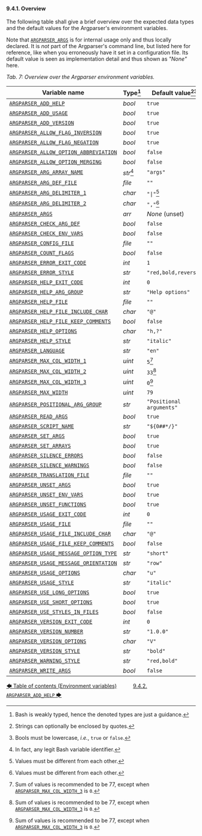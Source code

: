 <!--
###############################################################################
#                                                                             #
# Copyright 2025 Simon Brandt                                                 #
#                                                                             #
# Licensed under the Apache License, Version 2.0 (the "License");             #
# you may not use this file except in compliance with the License.            #
# You may obtain a copy of the License at                                     #
#                                                                             #
#     http://www.apache.org/licenses/LICENSE-2.0                              #
#                                                                             #
# Unless required by applicable law or agreed to in writing, software         #
# distributed under the License is distributed on an "AS IS" BASIS,           #
# WITHOUT WARRANTIES OR CONDITIONS OF ANY KIND, either express or implied.    #
# See the License for the specific language governing permissions and         #
# limitations under the License.                                              #
#                                                                             #
###############################################################################
-->

#### 9.4.1. Overview

The following table shall give a brief overview over the expected data types and the default values for the Argparser's environment variables.

Note that [`ARGPARSER_ARGS`](environment_variables.md#9413-argparser_args) is for internal usage only and thus locally declared. It is *not* part of the Argparser's command line, but listed here for reference, like when you erroneously have it set in a configuration file. Its default value is seen as implementation detail and thus shown as *"None"* here.

<!-- <table caption="Overview over the Argparser environment variables"> -->
*Tab. 7: Overview over the Argparser environment variables.*

| Variable name                                                                      | Type[^14]  | Default value[^15][^16]  |
| ---------------------------------------------------------------------------------- | ---------- | ------------------------ |
| [`ARGPARSER_ADD_HELP`](environment_variables.md#942-argparser_add_help)                                    | *bool*     | `true`                   |
| [`ARGPARSER_ADD_USAGE`](environment_variables.md#943-argparser_add_usage)                                  | *bool*     | `true`                   |
| [`ARGPARSER_ADD_VERSION`](environment_variables.md#944-argparser_add_version)                              | *bool*     | `true`                   |
| [`ARGPARSER_ALLOW_FLAG_INVERSION`](environment_variables.md#945-argparser_allow_flag_inversion)            | *bool*     | `true`                   |
| [`ARGPARSER_ALLOW_FLAG_NEGATION`](environment_variables.md#946-argparser_allow_flag_negation)              | *bool*     | `true`                   |
| [`ARGPARSER_ALLOW_OPTION_ABBREVIATION`](environment_variables.md#947-argparser_allow_option_abbreviation)  | *bool*     | `false`                  |
| [`ARGPARSER_ALLOW_OPTION_MERGING`](environment_variables.md#948-argparser_allow_option_merging)            | *bool*     | `false`                  |
| [`ARGPARSER_ARG_ARRAY_NAME`](environment_variables.md#949-argparser_arg_array_name)                        | *str*[^17] | `"args"`                 |
| [`ARGPARSER_ARG_DEF_FILE`](environment_variables.md#9410-argparser_arg_def_file)                           | *file*     | `""`                     |
| [`ARGPARSER_ARG_DELIMITER_1`](environment_variables.md#9411-argparser_arg_delimiter_1)                     | *char*     | `"\|"`[^18]              |
| [`ARGPARSER_ARG_DELIMITER_2`](environment_variables.md#9412-argparser_arg_delimiter_2)                     | *char*     | `","`[^18]               |
| [`ARGPARSER_ARGS`](environment_variables.md#9413-argparser_args)                                           | *arr*      | *None* (unset)           |
| [`ARGPARSER_CHECK_ARG_DEF`](environment_variables.md#9414-argparser_check_arg_def)                         | *bool*     | `false`                  |
| [`ARGPARSER_CHECK_ENV_VARS`](environment_variables.md#9415-argparser_check_env_vars)                       | *bool*     | `false`                  |
| [`ARGPARSER_CONFIG_FILE`](environment_variables.md#9416-argparser_config_file)                             | *file*     | `""`                     |
| [`ARGPARSER_COUNT_FLAGS`](environment_variables.md#9417-argparser_count_flags)                             | *bool*     | `false`                  |
| [`ARGPARSER_ERROR_EXIT_CODE`](environment_variables.md#9418-argparser_error_exit_code)                     | *int*      | `1`                      |
| [`ARGPARSER_ERROR_STYLE`](environment_variables.md#9419-argparser_error_style)                             | *str*      | `"red,bold,reverse"`     |
| [`ARGPARSER_HELP_EXIT_CODE`](environment_variables.md#9422-argparser_help_exit_code)                       | *int*      | `0`                      |
| [`ARGPARSER_HELP_ARG_GROUP`](environment_variables.md#9420-argparser_help_arg_group)                       | *str*      | `"Help options"`         |
| [`ARGPARSER_HELP_FILE`](environment_variables.md#9423-argparser_help_file)                                 | *file*     | `""`                     |
| [`ARGPARSER_HELP_FILE_INCLUDE_CHAR`](environment_variables.md#9424-argparser_help_file_include_char)       | *char*     | `"@"`                    |
| [`ARGPARSER_HELP_FILE_KEEP_COMMENTS`](environment_variables.md#9425-argparser_help_file_keep_comments)     | *bool*     | `false`                  |
| [`ARGPARSER_HELP_OPTIONS`](environment_variables.md#9426-argparser_help_options)                           | *char*     | `"h,?"`                  |
| [`ARGPARSER_HELP_STYLE`](environment_variables.md#9427-argparser_help_style)                               | *str*      | `"italic"`               |
| [`ARGPARSER_LANGUAGE`](environment_variables.md#9428-argparser_language)                                   | *str*      | `"en"`                   |
| [`ARGPARSER_MAX_COL_WIDTH_1`](environment_variables.md#9429-argparser_max_col_width_1)                     | *uint*     | `5`[^19]                 |
| [`ARGPARSER_MAX_COL_WIDTH_2`](environment_variables.md#9430-argparser_max_col_width_2)                     | *uint*     | `33`[^19]                |
| [`ARGPARSER_MAX_COL_WIDTH_3`](environment_variables.md#9431-argparser_max_col_width_3)                     | *uint*     | `0`[^19]                 |
| [`ARGPARSER_MAX_WIDTH`](environment_variables.md#9432-argparser_max_width)                                 | *uint*     | `79`                     |
| [`ARGPARSER_POSITIONAL_ARG_GROUP`](environment_variables.md#9433-argparser_positional_arg_group)           | *str*      | `"Positional arguments"` |
| [`ARGPARSER_READ_ARGS`](environment_variables.md#9434-argparser_read_args)                                 | *bool*     | `true`                   |
| [`ARGPARSER_SCRIPT_NAME`](environment_variables.md#9435-argparser_script_name)                             | *str*      | `"${0##*/}"`             |
| [`ARGPARSER_SET_ARGS`](environment_variables.md#9436-argparser_set_args)                                   | *bool*     | `true`                   |
| [`ARGPARSER_SET_ARRAYS`](environment_variables.md#9437-argparser_set_arrays)                               | *bool*     | `true`                   |
| [`ARGPARSER_SILENCE_ERRORS`](environment_variables.md#9438-argparser_silence_errors)                       | *bool*     | `false`                  |
| [`ARGPARSER_SILENCE_WARNINGS`](environment_variables.md#9439-argparser_silence_warnings)                   | *bool*     | `false`                  |
| [`ARGPARSER_TRANSLATION_FILE`](environment_variables.md#9440-argparser_translation_file)                   | *file*     | `""`                     |
| [`ARGPARSER_UNSET_ARGS`](environment_variables.md#9441-argparser_unset_args)                               | *bool*     | `true`                   |
| [`ARGPARSER_UNSET_ENV_VARS`](environment_variables.md#9442-argparser_unset_env_vars)                       | *bool*     | `true`                   |
| [`ARGPARSER_UNSET_FUNCTIONS`](environment_variables.md#9443-argparser_unset_functions)                     | *bool*     | `true`                   |
| [`ARGPARSER_USAGE_EXIT_CODE`](environment_variables.md#9444-argparser_usage_exit_code)                     | *int*      | `0`                      |
| [`ARGPARSER_USAGE_FILE`](environment_variables.md#9445-argparser_usage_file)                               | *file*     | `""`                     |
| [`ARGPARSER_USAGE_FILE_INCLUDE_CHAR`](environment_variables.md#9446-argparser_usage_file_include_char)     | *char*     | `"@"`                    |
| [`ARGPARSER_USAGE_FILE_KEEP_COMMENTS`](environment_variables.md#9447-argparser_usage_file_keep_comments)   | *bool*     | `false`                  |
| [`ARGPARSER_USAGE_MESSAGE_OPTION_TYPE`](environment_variables.md#9448-argparser_usage_message_option_type) | *str*      | `"short"`                |
| [`ARGPARSER_USAGE_MESSAGE_ORIENTATION`](environment_variables.md#9449-argparser_usage_message_orientation) | *str*      | `"row"`                  |
| [`ARGPARSER_USAGE_OPTIONS`](environment_variables.md#9450-argparser_usage_options)                         | *char*     | `"u"`                    |
| [`ARGPARSER_USAGE_STYLE`](environment_variables.md#9451-argparser_usage_style)                             | *str*      | `"italic"`               |
| [`ARGPARSER_USE_LONG_OPTIONS`](environment_variables.md#9452-argparser_use_long_options)                   | *bool*     | `true`                   |
| [`ARGPARSER_USE_SHORT_OPTIONS`](environment_variables.md#9453-argparser_use_short_options)                 | *bool*     | `true`                   |
| [`ARGPARSER_USE_STYLES_IN_FILES`](environment_variables.md#9454-argparser_use_styles_in_files)             | *bool*     | `false`                  |
| [`ARGPARSER_VERSION_EXIT_CODE`](environment_variables.md#9455-argparser_version_exit_code)                 | *int*      | `0`                      |
| [`ARGPARSER_VERSION_NUMBER`](environment_variables.md#9456-argparser_version_number)                       | *str*      | `"1.0.0"`                |
| [`ARGPARSER_VERSION_OPTIONS`](environment_variables.md#9457-argparser_version_options)                     | *char*     | `"V"`                    |
| [`ARGPARSER_VERSION_STYLE`](environment_variables.md#9458-argparser_version_style)                         | *str*      | `"bold"`                 |
| [`ARGPARSER_WARNING_STYLE`](environment_variables.md#9459-argparser_warning_style)                         | *str*      | `"red,bold"`             |
| [`ARGPARSER_WRITE_ARGS`](environment_variables.md#9460-argparser_write_args)                               | *bool*     | `false`                  |

[^14]: Bash is weakly typed, hence the denoted types are just a guidance.
[^15]: Strings can optionally be enclosed by quotes.
[^16]: Bools must be lowercase, *i.e.*, `true` or `false`.
[^17]: In fact, any legit Bash variable identifier.
[^18]: Values must be different from each other.
[^19]: Sum of values is recommended to be 77, except when [`ARGPARSER_MAX_COL_WIDTH_3`](environment_variables.md#9431-argparser_max_col_width_3) is `0`.

[&#129092;&nbsp;Table of contents (Environment variables)](toc.md)
&nbsp;&nbsp;&nbsp;&nbsp;&nbsp;&nbsp;&nbsp;&nbsp;&nbsp;&nbsp;[9.4.2. `ARGPARSER_ADD_HELP`&nbsp;&#129094;](environment_variables.md)
